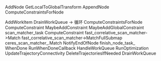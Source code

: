 AddNode
  GetLocalToGlobalTransform
  AppendNode
  ComputeConstraintsForNode

AddWorkItem
  DrainWorkQueue -> 循环
    ComputeConstraintsForNode
      ComputeConstraint
        MaybeAddConstraint
        MaybeAddGlobalConstraint
          scan_matcher_task
          ComputeConstraint
            fast_correlative_scan_matcher->Match
            fast_correlative_scan_matcher->MatchFullSubmap
            ceres_scan_matcher_.Match
      NotifyEndOfNode
        finish_node_task_
    WhenDone
      RunWhenDoneCallback
        HandleWorkQueue
          RunOptimization
          UpdateTrajectoryConnectivity
          DeleteTrajectoriesIfNeeded
          DrainWorkQueue

